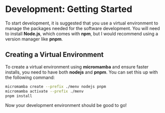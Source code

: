 # Development: Getting Started

To start development, it is suggested that you use a virtual environment to manage the packages needed for the software development. You will need to install __Node.js__, which comes with __npm__, but I would recommend using a version manager like __pnpm__.

## Creating a Virtual Environment

To create a virtual environment using __micromamba__ and ensure faster installs, you need to have both __nodejs__ and __pnpm__. You can set this up with the following command:

```bash
micromamba create --prefix ./menv nodejs pnpm
micromamba activate --prefix ./menv
pnpm install
```

Now your development environment should be good to go!

